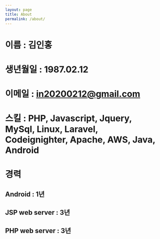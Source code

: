 ```yaml
---
layout: page
title: About
permalink: /about/
---
```


# 이름 : 김인홍
# 생년월일 : 1987.02.12
# 이메일 : in20200212@gmail.com
# 스킬 : PHP, Javascript, Jquery, MySql, Linux, Laravel, Codeignighter, Apache, AWS, Java, Android
# 경력
  ## Android : 1년
  ## JSP web server : 3년 
  ## PHP web server : 3년
